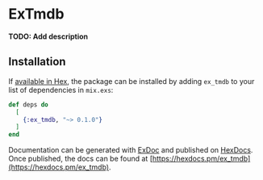 # ExTmdb

**TODO: Add description**

## Installation

If [available in Hex](https://hex.pm/docs/publish), the package can be installed
by adding `ex_tmdb` to your list of dependencies in `mix.exs`:

```elixir
def deps do
  [
    {:ex_tmdb, "~> 0.1.0"}
  ]
end
```

Documentation can be generated with [ExDoc](https://github.com/elixir-lang/ex_doc)
and published on [HexDocs](https://hexdocs.pm). Once published, the docs can
be found at [https://hexdocs.pm/ex_tmdb](https://hexdocs.pm/ex_tmdb).

